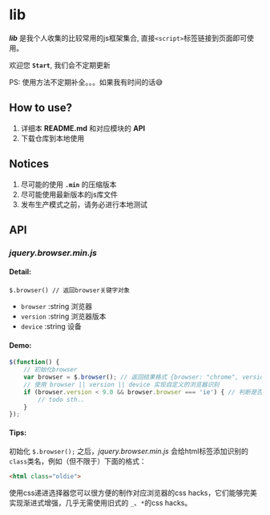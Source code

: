 # **lib**

__*lib*__ 是我个人收集的比较常用的js框架集合, 直接`<script>`标签链接到页面即可使用。

欢迎您 **`Start`**, 我们会不定期更新

PS: 使用方法不定期补全。。。如果我有时间的话😅

## How to use?

1. 详细本 **README.md** 和对应模块的 **API**
2. 下载仓库到本地使用

## Notices

1. 尽可能的使用 **`.min`** 的压缩版本
2. 尽可能使用最新版本的js库文件
3. 发布生产模式之前，请务必进行本地测试

## API

### _jquery.browser.min.js_

#### Detail:

`$.browser() // 返回browser关键字对象`

- `browser` :string 浏览器
- `version` :string 浏览器版本
- `device`  :string 设备

#### Demo:
```javascript
$(function() {
    // 初始化browser
    var browser = $.browser(); // 返回结果格式 {browser: "chrome", version: "537.36", device: "mac"}
    // 使用 browser || version || device 实现自定义的浏览器识别
    if (browser.version < 9.0 && browser.browser === 'ie') { // 判断是否为ie9以下浏览器
        // todo sth..
    }
});
```
#### Tips:
初始化 `$.browser();` 之后，_jquery.browser.min.js_ 会给html标签添加识别的`class`类名，例如（但不限于）下面的格式：
```html
<html class="oldie">
```
使用css递进选择器您可以很方便的制作对应浏览器的css hacks，它们能够完美实现渐进式增强，几乎无需使用旧式的 `_`、`*`的css hacks。
